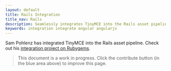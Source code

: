 ```yaml
---
layout: default
title: Rails Integration
title_nav: Rails
description: Seamlessly integrates TinyMCE into the Rails asset pipeline introduced in Rails 3.1.
keywords: integration integrate angular angularjs
---
```


Sam Pohlenz has integrated TinyMCE into the Rails asset pipeline. Check out his [integration project on Rubygems](https://rubygems.org/gems/tinymce-rails/versions/4.3.0).


> This document is a work in progress. Click the contribute button (in the blue area above) to improve this page.
